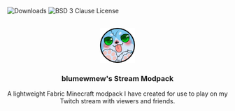 ![Downloads](https://img.shields.io/github/downloads/haruyuki/blumewmew-stream-modpack/total?logo=github&style=for-the-badge)
![BSD 3 Clause License](https://img.shields.io/github/license/haruyuki/blumewmew-stream-modpack?style=for-the-badge)


<!-- PROJECT LOGO -->
<br />
<div align="center">
  <img src="images/icon.png" width="80" height="80">

  ### blumewmew's Stream Modpack

  A lightweight Fabric Minecraft modpack I have created for use to play on my Twitch stream with viewers and friends.

</div>
